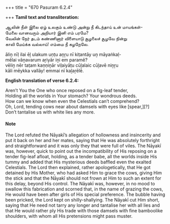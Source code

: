 +++
title = "670 Pasuram 6.2.4"

+++
**Tamil text and transliteration:**

ஆலின் நீள் இலை ஏழ் உலகும் உண்டு அன்று நீ கிடந்தாய் உன் மாயங்கள்-  
மேலை வானவரும் அறியார் இனி எம் பரமே?  
வேலின் நேர் தடம் கண்ணினார் விளையாடு சூழலைச் சூழவே நின்று  
காலி மேய்க்க வல்லாய்! எம்மை நீ கழறேலே.

āliṉ nīḷ ilai ēḻ ulakum uṇṭu aṉṟu nī kiṭantāy uṉ māyaṅkaḷ-  
mēlai vāṉavarum aṟiyār iṉi em paramē?  
vēliṉ nēr taṭam kaṇṇiṉār viḷaiyāṭu cūḻalaic cūḻavē niṉṟu  
kāli mēykka vallāy! emmai nī kaḻaṟēlē.

**English translation of verse 6.2.4:**

Aren’t You the One who once reposed on a fig-leaf tender,  
Holding all the worlds in Your stomach? Your wondrous deeds.  
How can we know when even the Celestials can’t comprehend?  
Oh, Lord, tending cows near about damsels with eyes like [spear,][?]  
Don’t tantalise us with white lies any more.

#### Note

The Lord refuted the Nāyakī’s allegation of hollowness and insincerity and put it back on her and her mates, saying that He was absolutely forthright and straightforward and it was only they that were full of viles. The Nāyakī was, however, quick to point out the incompatibility of His reposing on a tender fig-leaf afloat, holding, as a tender babe, all the worlds inside His tummy and added that His mysterious deeds baffled even the exalted Celestials. The Lord then explained, rather apologetically, that He got detained by His Mother, who had asked Him to grace the cows, giving Him the stick and that the Nāyakī should not frown at Him to such an extent for this delay, beyond His control. The Nāyakī was, however, in no mood to swallow this fabrication and scorned that, in the name of grazing the cows, He would have been after girls of His special preference. The bubble having been pricked, the Lord kept on shilly-shallying. The Nāyakī cut Him short, saying that He need not tarry any longer and tantalise her with all lies and that He would rather ply His trade with those damsels with fine bamboolike shoulders, with whom all His pretensions might pass muster.


